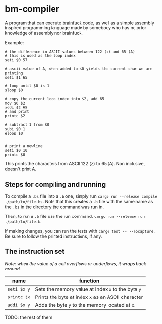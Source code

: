# bm-compiler

A program that can execute [brainfuck](https://esolangs.org/wiki/Brainfuck) code, as well as a simple assembly inspired programming language made by somebody who has no prior knowledge of assembly nor brainfuck.

Example:

```
# the difference in ASCII values between 122 (z) and 65 (A)
# this is used as the loop index
seti $0 57

# ascii value of A, when added to $0 yields the current char we are printing
seti $1 65

# loop until $0 is 1
sloop $0

# copy the current loop index into $2, add 65
mov $0 $2
addi $2 65
# and print
printc $2

# subtract 1 from $0
subi $0 1
eloop $0


# print a newline
seti $0 10
printc $0
```

This prints the characters from ASCII 122 (z) to 65 (A). Non inclusive, doesn't print A.

## Steps for compiling and running

To compile a `.bs` file into a `.b` one, simply run `cargo run --release compile ./path/to/file.bs`. Note that this creates a `.b` file with the same name as the `.bs` in the directory the command was run in.

Then, to run a `.b` file use the run command: `cargo run --release run ./path/to/file.b`.

If making changes, you can run the tests with `cargo test -- --nocapture`. Be sure to follow the printed instructions, if any.

## The instruction set

_Note: when the value of a cell overflows or underflows, it wraps back around_

| name        | function                                           |
| ----------- | -------------------------------------------------- |
| `seti $x y` | Sets the memory value at index `x` to the byte `y` |
| `printc $x` | Prints the byte at index `x` as an ASCII character |
| `addi $x y` | Adds the byte `y` to the memory located at `x`.    |

TODO: the rest of them
